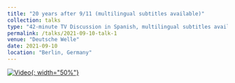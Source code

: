 ```yaml
---
title: "20 years after 9/11 (multilingual subtitles available)"
collection: talks
type: "42-minute TV Discussion in Spanish, multilingual subtitles available by activating YouTube's captions at the bottom right corner of the video"
permalink: /talks/2021-09-10-talk-1
venue: "Deutsche Welle"
date: 2021-09-10
location: "Berlin, Germany"
---
```


[![Video](https://img.youtube.com/vi/eUsb0Wafh1w/maxresdefault.jpg){: width="50%"}](https://www.youtube.com/watch?v=eUsb0Wafh1w)
